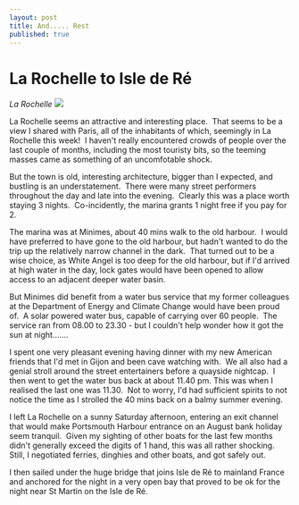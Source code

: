 ```yaml
---
layout: post
title: And..... Rest
published: true
---
```


# La Rochelle to Isle de Ré

*La Rochelle* ![]({{site.baseurl}}/assets/img_1190-sml_scale.jpg)

La Rochelle seems an attractive and interesting place.  That seems to be a view I shared with Paris, all of the inhabitants of which, seemingly in La Rochelle this week!  I haven't really encountered crowds of people over the last couple of months, including the most touristy bits, so the teeming masses came as something of an uncomfotable shock.

But the town is old, interesting architecture, bigger than I expected, and bustling is an understatement.  There were many street performers throughout the day and late into the evening.  Clearly this was a place worth staying 3 nights.  Co-incidently, the marina grants 1 night free if you pay for 2.

The marina was at Minimes, about 40 mins walk to the old harbour.  I would have preferred to have gone to the old harbour, but hadn't wanted to do the trip up the relatively narrow channel in the dark.  That turned out to be a wise choice, as White Angel is too deep for the old harbour, but if I'd arrived at high water in the day, lock gates would have been opened to allow access to an adjacent deeper water basin.

But Minimes did benefit from a water bus service that my former colleagues at the Department of Energy and Climate Change would have been proud of.  A solar powered water bus, capable of carrying over 60 people.  The service ran from 08.00 to 23.30 - but I couldn't help wonder how it got the sun at night.......

I spent one very pleasant evening having dinner with my new American friends that I'd met in Gijon and been cave watching with.  We all also had a genial stroll around the street entertainers before a quayside nightcap.  I then went to get the water bus back at about 11.40 pm. This was when I realised the last one was 11.30.  Not to worry, I'd had sufficient spirits to not notice the time as I strolled the 40 mins back on a balmy summer evening.

I left La Rochelle on a sunny Saturday afternoon, entering an exit channel that would make Portsmouth Harbour entrance on an August bank holiday seem tranquil.  Given my sighting of other boats for the last few months didn't generally exceed the digits of 1 hand, this was all rather shocking.  Still, I negotiated ferries, dinghies and other boats, and got safely out.

I then sailed under the huge bridge that joins Isle de Ré to mainland France and anchored for the night in a very open bay that proved to be ok for the night near St Martin on the Isle de Ré.
